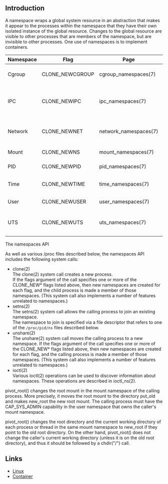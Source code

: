 ## Introduction

A namespace wraps a global system resource in an abstraction that makes it appear to the processes within the namespace that they have their own isolated instance of the global resource.
Changes to the global resource are visible to other processes that are members of the namespace, but are invisible to other processes.
One use of namespaces is to implement containers.

| Namespace | Flag |            Page                  | Isolates |
| --- | --- | --- | --- |
| Cgroup |    CLONE_NEWCGROUP | cgroup_namespaces(7)  | Cgroup root directory |
| IPC |       CLONE_NEWIPC |    ipc_namespaces(7)     | System V IPC, POSIX message queues |
| Network |   CLONE_NEWNET |    network_namespaces(7) | Network devices, stacks, ports, etc. |
| Mount |     CLONE_NEWNS |     mount_namespaces(7)   | Mount points |
| PID |       CLONE_NEWPID |    pid_namespaces(7)     | Process IDs |
| Time |      CLONE_NEWTIME |   time_namespaces(7)    | Boot and monotonic clocks |
| User |      CLONE_NEWUSER |   user_namespaces(7)    | User and group IDs |
| UTS |       CLONE_NEWUTS |    uts_namespaces(7)     | Hostname and NIS domain name |

The namespaces API

As well as various /proc files described below, the namespaces API includes the following system calls:

- clone(2)<br/>
  The clone(2) system call creates a new process.  
  If the flags argument of the call specifies one or more of the CLONE_NEW* flags listed above,
  then new namespaces are created for each flag, and the child process is made a member of those namespaces.
  (This system call also implements a number of features unrelated to namespaces.)
- setns(2)<br/>
  The setns(2) system call allows the calling process to join an existing namespace.  
  The namespace to join is specified via a file descriptor that refers to one of the `/proc/pid/ns` files described below.
- unshare(2)<br/>
  The unshare(2) system call moves the calling process to a new namespace.
  If the flags argument of the call specifies one or more of the CLONE_NEW* flags listed above,
  then new namespaces are created for each flag, and the calling process is made a member of those namespaces.
  (This system call also implements a number of features unrelated to namespaces.)
- ioctl(2)<br/>
  Various ioctl(2) operations can be used to discover information about namespaces.  These operations are described in ioctl_ns(2).


pivot_root() changes the root mount in the mount namespace of the calling process.
More precisely, it moves the root mount to the directory put_old and makes new_root the new root mount.
The calling process must have the CAP_SYS_ADMIN capability in the user namespace that owns the caller's mount namespace.

pivot_root() changes the root directory and the current working directory of each process or thread in the same mount namespace to new_root if they point to the old root directory.
On the other hand, pivot_root() does not change the caller's current working directory (unless it is on the old root directory), and thus it should be followed by a chdir("/") call.


## Links

- [Linux](/docs/CS/OS/Linux/Linux.md)
- [Container](/docs/CS/Container/Container.md)
